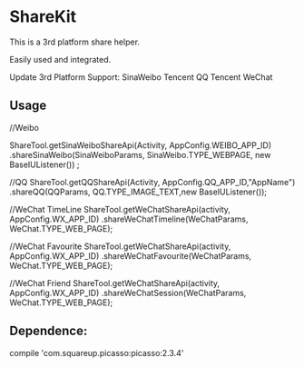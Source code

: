 # ShareKit
This is a 3rd platform share helper.

Easily used and integrated.

Update 
3rd Platform Support:
SinaWeibo 
Tencent QQ
Tencent WeChat

## Usage
//Weibo

ShareTool.getSinaWeiboShareApi(Activity, AppConfig.WEIBO_APP_ID)
    .shareSinaWeibo(SinaWeiboParams, SinaWeibo.TYPE_WEBPAGE, new BaseIUListener()) ;

//QQ
ShareTool.getQQShareApi(Activity, AppConfig.QQ_APP_ID,"AppName")
    .shareQQ(QQParams, QQ.TYPE_IMAGE_TEXT,new BaseIUListener());

//WeChat TimeLine
ShareTool.getWeChatShareApi(activity, AppConfig.WX_APP_ID)
    .shareWeChatTimeline(WeChatParams, WeChat.TYPE_WEB_PAGE);

//WeChat Favourite
ShareTool.getWeChatShareApi(activity, AppConfig.WX_APP_ID)
    .shareWeChatFavourite(WeChatParams, WeChat.TYPE_WEB_PAGE);

//WeChat Friend
ShareTool.getWeChatShareApi(activity, AppConfig.WX_APP_ID)
    .shareWeChatSession(WeChatParams, WeChat.TYPE_WEB_PAGE);

## Dependence:
compile 'com.squareup.picasso:picasso:2.3.4'
